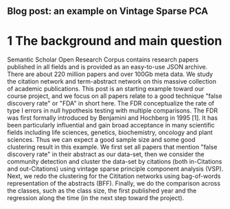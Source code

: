## Blog post: an example on Vintage Sparse PCA

# 1 The background and main question

Semantic Scholar Open Research Corpus contains research papers published in
all fields and is provided as an easy-to-use JSON archive. There are about 220
million papers and over 100Gb meta data. We study the citation network and
term-abstract network on this massive collection of academic publications.
This post is an starting example toward our course project, and we focus
on all papers relate to a good technique "false discovery rate" or "FDA" in
short here. The FDR conceptualize the rate of type I errors in null hypothesis
testing with multiple comparisons. The FDR was first formally introduced by
Benjamini and Hochberg in 1995 [1]. It has been particularly influential and
gain broad acceptance in many scientific fields including life sciences, genetics,
biochemistry, oncology and plant sciences. Thus we can expect a good sample
size and some good clustering result in this example.
We first set all papers that mention "false discovery rate" in their abstract as
our data-set, then we consider the community detection and cluster the data-set
by citations (both in-Citations and out-Citations) using vintage sparse principle component analysis (VSP). Next, we redo the clustering for the Cititation
networks using bag-of-words representation of the abstracts (BFF). Finally, we
do the comparison across the classes, such as the class size, the first published
year and the regression along the time (in the next step toward the project).